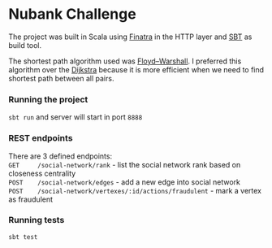 Nubank Challenge
=====

The project was built in Scala using [Finatra](http://twitter.github.io/finatra/index.html) in the HTTP layer and [SBT](http://www.scala-sbt.org/) as build tool.  

The shortest path algorithm used was [Floyd–Warshall](https://en.wikipedia.org/wiki/Floyd%E2%80%93Warshall_algorithm). I preferred this algorithm over the [Dijkstra](https://en.wikipedia.org/wiki/Dijkstra%27s_algorithm) because it is more efficient when we need to find shortest path between all pairs.

### Running the project

`sbt run` and server will start in port `8888`

### REST endpoints

There are 3 defined endpoints:  
 `GET     /social-network/rank` - list the social network rank based on closeness centrality  
 `POST    /social-network/edges` - add a new edge into social network  
 `POST    /social-network/vertexes/:id/actions/fraudulent` - mark a vertex as fraudulent

### Running tests

`sbt test`
